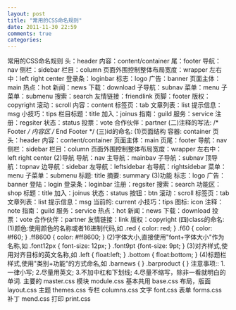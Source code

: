 ```yaml
---
layout: post
title: "常用的CSS命名规则"
date: 2011-11-30 22:59
comments: true
categories: 
---
```


常用的CSS命名规则 头：header 内容：content/container 尾：footer 导航：nav 侧栏：sidebar 栏目：column 页面外围控制整体布局宽度：wrapper 左右中：left right center 登录条：loginbar 标志：logo 广告：banner 页面主体：main 热点：hot 新闻：news 下载：download 子导航：subnav 菜单：menu 子菜单：submenu 搜索：search 友情链接：friendlink 页脚：footer 版权：copyright 滚动：scroll 内容：content 标签页：tab 文章列表：list 提示信息：msg 小技巧：tips 栏目标题：title 加入：joinus 指南：guild 服务：service 注册：regsiter 状态：status 投票：vote 合作伙伴：partner  (二)注释的写法: /* Footer */ 内容区 /* End Footer */ (三)id的命名: (1)页面结构 容器: container 页头：header 内容：content/container 页面主体：main 页尾：footer 导航：nav 侧栏：sidebar 栏目：column 页面外围控制整体布局宽度：wrapper 左右中：left right center (2)导航 导航：nav 主导航：mainbav 子导航：subnav 顶导航：topnav 边导航：sidebar 左导航：leftsidebar 右导航：rightsidebar 菜单：menu 子菜单：submenu 标题: title 摘要: summary (3)功能 标志：logo 广告：banner 登陆：login 登录条：loginbar 注册：regsiter 搜索：search 功能区：shop 标题：title 加入：joinus 状态：status 按钮：btn 滚动：scroll 标签页：tab 文章列表：list 提示信息：msg 当前的: current 小技巧：tips 图标: icon 注释：note 指南：guild 服务：service 热点：hot 新闻：news 下载：download 投票：vote 合作伙伴：partner 友情链接：link 版权：copyright (四)class的命名: (1)颜色:使用颜色的名称或者16进制代码,如 .red { color: red; } .f60 { color: #f60; } .ff8600 { color: #ff8600; } (2)字体大小,直接使用"font+字体大小"作为名称,如 .font12px { font-size: 12px; } .font9pt {font-size: 9pt; } (3)对齐样式,使用对齐目标的英文名称,如 .left { float:left; } .bottom { float:bottom; } (4)标题栏样式,使用"类别+功能"的方式命名,如 .barnews { } .barproduct { } 注意事项:: 1.一律小写; 2.尽量用英文; 3.不加中杠和下划线; 4.尽量不缩写，除非一看就明白的单词. 主要的 master.css 模块 module.css 基本共用 base.css 布局，版面 layout.css 主题 themes.css 专栏 columns.css 文字 font.css 表单 forms.css 补丁 mend.css 打印 print.css